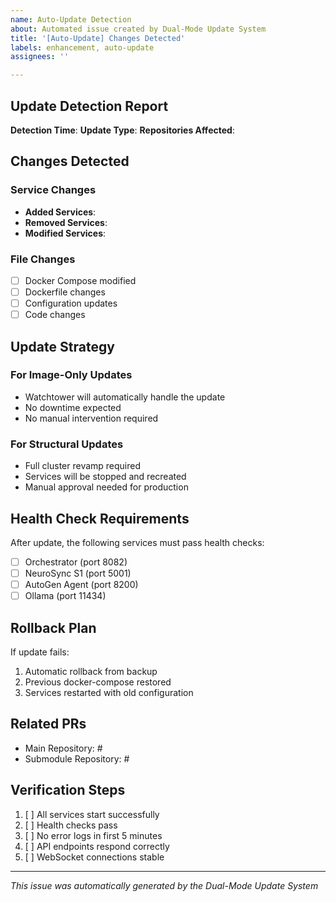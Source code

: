 ```yaml
---
name: Auto-Update Detection
about: Automated issue created by Dual-Mode Update System
title: '[Auto-Update] Changes Detected'
labels: enhancement, auto-update
assignees: ''

---
```


## Update Detection Report

**Detection Time**: <!-- Timestamp -->
**Update Type**: <!-- image_only | structural | mixed -->
**Repositories Affected**: <!-- agent-net | Unreal_Vtuber | both -->

## Changes Detected

### Service Changes
- **Added Services**: <!-- List or None -->
- **Removed Services**: <!-- List or None -->
- **Modified Services**: <!-- List or None -->

### File Changes
- [ ] Docker Compose modified
- [ ] Dockerfile changes
- [ ] Configuration updates
- [ ] Code changes

## Update Strategy

<!-- Automatically determined strategy based on change type -->

### For Image-Only Updates
- Watchtower will automatically handle the update
- No downtime expected
- No manual intervention required

### For Structural Updates
- Full cluster revamp required
- Services will be stopped and recreated
- Manual approval needed for production

## Health Check Requirements

After update, the following services must pass health checks:
- [ ] Orchestrator (port 8082)
- [ ] NeuroSync S1 (port 5001)
- [ ] AutoGen Agent (port 8200)
- [ ] Ollama (port 11434)

## Rollback Plan

If update fails:
1. Automatic rollback from backup
2. Previous docker-compose restored
3. Services restarted with old configuration

## Related PRs

<!-- Links to automatically generated PRs -->
- Main Repository: #<!-- PR number -->
- Submodule Repository: #<!-- PR number if applicable -->

## Verification Steps

1. [ ] All services start successfully
2. [ ] Health checks pass
3. [ ] No error logs in first 5 minutes
4. [ ] API endpoints respond correctly
5. [ ] WebSocket connections stable

---
*This issue was automatically generated by the Dual-Mode Update System*